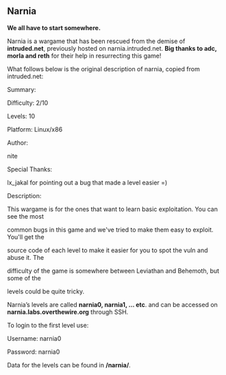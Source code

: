## Narnia

**We all have to start somewhere.**

Narnia is a wargame that has been rescued from the demise of **intruded.net**, previously hosted on narnia.intruded.net. **Big thanks to adc, morla and reth** for their help in resurrecting this game!

What follows below is the original description of narnia, copied from intruded.net:

Summary:

Difficulty:     2/10

Levels:         10

Platform:   Linux/x86

Author:

nite

Special Thanks:

lx_jakal for pointing out a bug that made a level easier =)

Description:

This wargame is for the ones that want to learn basic exploitation. You can see the most

common bugs in this game and we've tried to make them easy to exploit. You'll get the

source code of each level to make it easier for you to spot the vuln and abuse it. The

difficulty of the game is somewhere between Leviathan and Behemoth, but some of the

levels could be quite tricky.

Narnia’s levels are called **narnia0, narnia1, … etc**. and can be accessed on **narnia.labs.overthewire.org** through SSH.

To login to the first level use:

Username: narnia0

Password: narnia0

Data for the levels can be found in **/narnia/**.
